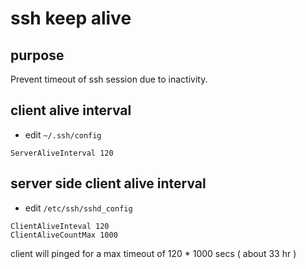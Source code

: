 # ssh keep alive

## purpose

Prevent timeout of ssh session due to inactivity.

## client alive interval

- edit `~/.ssh/config`

```
ServerAliveInterval 120
```

## server side client alive interval

- edit `/etc/ssh/sshd_config`

```
ClientAliveInteval 120
ClientAliveCountMax 1000
```

client will pinged for a max timeout of 120 * 1000 secs ( about 33 hr )
